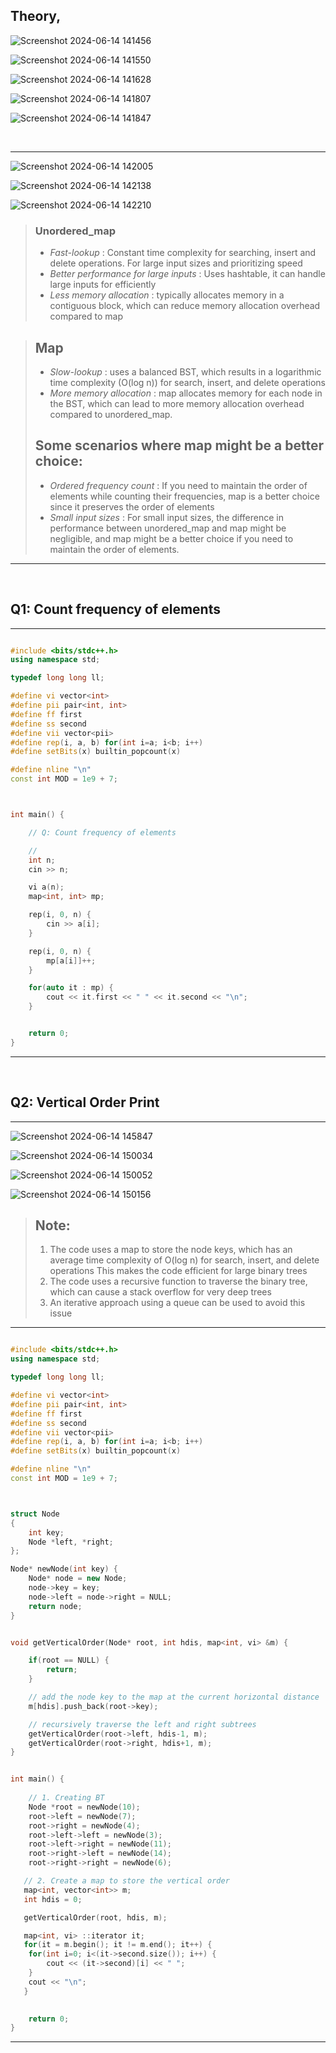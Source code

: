 ## Theory,

![Screenshot 2024-06-14 141456](https://github.com/Mehul237/A2Z-DSA-Course/assets/117193057/fc6c526a-5fa8-4a08-8572-9e9627724f51)

![Screenshot 2024-06-14 141550](https://github.com/Mehul237/A2Z-DSA-Course/assets/117193057/a6104fd8-2700-40d1-93e5-d42bc9653a25)

![Screenshot 2024-06-14 141628](https://github.com/Mehul237/A2Z-DSA-Course/assets/117193057/65fe6a5a-4413-42be-8bdd-0500a1954bb4)

![Screenshot 2024-06-14 141807](https://github.com/Mehul237/A2Z-DSA-Course/assets/117193057/4baf7412-67ba-47f0-898a-853cd04ec744)

![Screenshot 2024-06-14 141847](https://github.com/Mehul237/A2Z-DSA-Course/assets/117193057/9f40f1f0-e414-45a6-ab31-b7287be75d8d)


<br>
<hr>

![Screenshot 2024-06-14 142005](https://github.com/Mehul237/A2Z-DSA-Course/assets/117193057/21d184ca-8696-4bad-a239-92c48a41e698)

![Screenshot 2024-06-14 142138](https://github.com/Mehul237/A2Z-DSA-Course/assets/117193057/f4ccbd91-aeeb-4e18-a974-7864e3fdda86)

![Screenshot 2024-06-14 142210](https://github.com/Mehul237/A2Z-DSA-Course/assets/117193057/d92748ca-d2bc-436b-ac20-a3558ea39ff4)


> ### Unordered_map
> - <i> Fast-lookup </i> : Constant time complexity for searching, insert and delete operations. For large input sizes and prioritizing speed
> - <i> Better performance for large inputs </i> : Uses hashtable, it can handle large inputs for efficiently
> - <i> Less memory allocation </i> :  typically allocates memory in a contiguous block, which can reduce memory allocation overhead compared to map

> ## Map
> - <i> Slow-lookup </i> : uses a balanced BST, which results in a logarithmic time complexity (O(log n)) for search, insert, and delete operations
> - <i> More memory allocation </i> : map allocates memory for each node in the BST, which can lead to more memory allocation overhead compared to unordered_map.
>  ## Some scenarios where map might be a better choice:
> - <i> Ordered frequency count </i> : If you need to maintain the order of elements while counting their frequencies, map is a better choice since it preserves the order of elements
> - <i> Small input sizes </i> : For small input sizes, the difference in performance between unordered_map and map might be negligible, and map might be a better choice if you need to maintain the order of elements.


<hr>
<br>

## Q1: Count frequency of elements

<hr>

```cpp

#include <bits/stdc++.h>
using namespace std;

typedef long long ll;

#define vi vector<int>
#define pii pair<int, int>
#define ff first
#define ss second
#define vii vector<pii>
#define rep(i, a, b) for(int i=a; i<b; i++)
#define setBits(x) builtin_popcount(x)

#define nline "\n"
const int MOD = 1e9 + 7;



int main() {

    // Q: Count frequency of elements

    // 
    int n;
    cin >> n;

    vi a(n);
    map<int, int> mp;

    rep(i, 0, n) {
        cin >> a[i];
    }

    rep(i, 0, n) {
        mp[a[i]]++;
    }

    for(auto it : mp) {
        cout << it.first << " " << it.second << "\n";
    }


    return 0;
}

```

<hr>
<br>


## Q2: Vertical Order Print

<hr>

![Screenshot 2024-06-14 145847](https://github.com/Mehul237/A2Z-DSA-Course/assets/117193057/b2c60e16-b9f2-4291-aa0e-27d7ba4c0e84)

![Screenshot 2024-06-14 150034](https://github.com/Mehul237/A2Z-DSA-Course/assets/117193057/879e838e-2b0c-4c4d-996f-94e5f7c01855)

![Screenshot 2024-06-14 150052](https://github.com/Mehul237/A2Z-DSA-Course/assets/117193057/410f6c49-4252-4771-9727-27611b6a972b)

![Screenshot 2024-06-14 150156](https://github.com/Mehul237/A2Z-DSA-Course/assets/117193057/0436e2b2-2c80-4059-8816-d6d435d7c83d)


> ## Note:
> 1. The code uses a map to store the node keys, which has an average time complexity of O(log n) for search, insert, and delete operations
>    This makes the code efficient for large binary trees
> 2. The code uses a recursive function to traverse the binary tree,
>    which can cause a stack overflow for very deep trees
> 3. An iterative approach using a queue can be used to avoid this issue

<hr>

```cpp

#include <bits/stdc++.h>
using namespace std;

typedef long long ll;

#define vi vector<int>
#define pii pair<int, int>
#define ff first
#define ss second
#define vii vector<pii>
#define rep(i, a, b) for(int i=a; i<b; i++)
#define setBits(x) builtin_popcount(x)

#define nline "\n"
const int MOD = 1e9 + 7;



struct Node
{
    int key;
    Node *left, *right;
};

Node* newNode(int key) {
    Node* node = new Node;
    node->key = key;
    node->left = node->right = NULL;
    return node;
}


void getVerticalOrder(Node* root, int hdis, map<int, vi> &m) {

    if(root == NULL) {
        return;
    }

    // add the node key to the map at the current horizontal distance
    m[hdis].push_back(root->key);

    // recursively traverse the left and right subtrees
    getVerticalOrder(root->left, hdis-1, m);
    getVerticalOrder(root->right, hdis+1, m);
}


int main() {
    
    // 1. Creating BT
    Node *root = newNode(10);
    root->left = newNode(7);
    root->right = newNode(4);
    root->left->left = newNode(3);
    root->left->right = newNode(11);
    root->right->left = newNode(14);
    root->right->right = newNode(6);

   // 2. Create a map to store the vertical order
   map<int, vector<int>> m;
   int hdis = 0;

   getVerticalOrder(root, hdis, m);

   map<int, vi> ::iterator it;
   for(it = m.begin(); it != m.end(); it++) {
    for(int i=0; i<(it->second.size()); i++) {
        cout << (it->second)[i] << " ";
    }
    cout << "\n";
   }
    

    return 0;
}
```

<hr>
<br>


